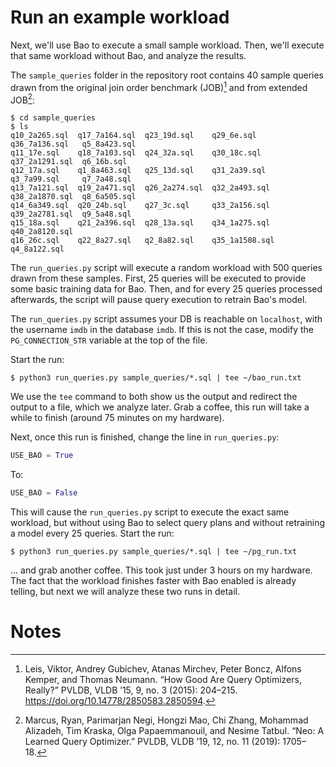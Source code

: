 # Run an example workload

Next, we'll use Bao to execute a small sample workload. Then, we'll execute that same workload without Bao, and analyze the results.

The `sample_queries` folder in the repository root contains 40 sample queries drawn from the original join order benchmark (JOB)[^howgood] and from extended JOB[^neo]:

```
$ cd sample_queries
$ ls
q10_2a265.sql  q17_7a164.sql  q23_19d.sql    q29_6e.sql      q36_7a136.sql   q5_8a423.sql
q11_17e.sql    q18_7a103.sql  q24_32a.sql    q30_18c.sql     q37_2a1291.sql  q6_16b.sql
q12_17a.sql    q1_8a463.sql   q25_13d.sql    q31_2a39.sql    q3_7a99.sql     q7_7a48.sql
q13_7a121.sql  q19_2a471.sql  q26_2a274.sql  q32_2a493.sql   q38_2a1870.sql  q8_6a505.sql
q14_6a349.sql  q20_24b.sql    q27_3c.sql     q33_2a156.sql   q39_2a2781.sql  q9_5a48.sql
q15_18a.sql    q21_2a396.sql  q28_13a.sql    q34_1a275.sql   q40_2a8120.sql
q16_26c.sql    q22_8a27.sql   q2_8a82.sql    q35_1a1508.sql  q4_8a122.sql
```

The `run_queries.py` script will execute a random workload with 500 queries drawn from these samples. First, 25 queries will be executed to provide some basic training data for Bao. Then, and for every 25 queries processed afterwards, the script will pause query execution to retrain Bao's model.

The `run_queries.py` script assumes your DB is reachable on `localhost`, with the username `imdb` in the database `imdb`. If this is not the case, modify the `PG_CONNECTION_STR` variable at the top of the file.

Start the run:
```
$ python3 run_queries.py sample_queries/*.sql | tee ~/bao_run.txt
```

We use the `tee` command to both show us the output and redirect the output to a file, which we analyze later. Grab a coffee, this run will take a while to finish (around 75 minutes on my hardware).

Next, once this run is finished, change the line in `run_queries.py`:

```python
USE_BAO = True
```

To:


```python
USE_BAO = False
```

This will cause the `run_queries.py` script to execute the exact same workload, but without using Bao to select query plans and without retraining a model every 25 queries. Start the run:

```
$ python3 run_queries.py sample_queries/*.sql | tee ~/pg_run.txt

```

... and grab another coffee. This took just under 3 hours on my hardware. The fact that the workload finishes faster with Bao enabled is already telling, but next we will analyze these two runs in detail.

# Notes

[^howgood]: Leis, Viktor, Andrey Gubichev, Atanas Mirchev, Peter Boncz, Alfons Kemper, and Thomas Neumann. “How Good Are Query Optimizers, Really?” PVLDB, VLDB ’15, 9, no. 3 (2015): 204–215. https://doi.org/10.14778/2850583.2850594.

[^neo]: Marcus, Ryan, Parimarjan Negi, Hongzi Mao, Chi Zhang, Mohammad Alizadeh, Tim Kraska, Olga Papaemmanouil, and Nesime Tatbul. “Neo: A Learned Query Optimizer.” PVLDB, VLDB ’19, 12, no. 11 (2019): 1705–18.
